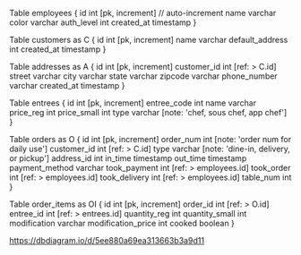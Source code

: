 Table employees {
  id int [pk, increment] // auto-increment
  name varchar
  color varchar
  auth_level int
  created_at timestamp
}

Table customers as C {
  id int [pk, increment]
  name varchar
  default_address int
  created_at timestamp
 }

Table addresses as A {
  id int [pk, increment]
  customer_id int [ref: > C.id]
  street varchar
  city varchar
  state varchar
  zipcode varchar
  phone_number varchar
  created_at timestamp
}

Table entrees {
  id int [pk, increment]
  entree_code int
  name varchar
  price_reg int
  price_small int
  type varchar [note: 'chef, sous chef, app chef']
}

Table orders as O {
  id int [pk, increment]
  order_num int [note: 'order num for daily use']
  customer_id int [ref: > C.id]
  type varchar [note: 'dine-in, delivery, or pickup']
  address_id int
  in_time timestamp
  out_time timestamp
  payment_method varchar
  took_payment int [ref: > employees.id]
  took_order int [ref: > employees.id]
  took_delivery int [ref: > employees.id]
  table_num int
}

Table order_items as OI {
  id int [pk, increment]
  order_id int [ref: > O.id]
  entree_id int [ref: > entrees.id]
  quantity_reg int
  quantity_small int
  modification varchar
  modification_price int
  cooked boolean
}




https://dbdiagram.io/d/5ee880a69ea313663b3a9d11